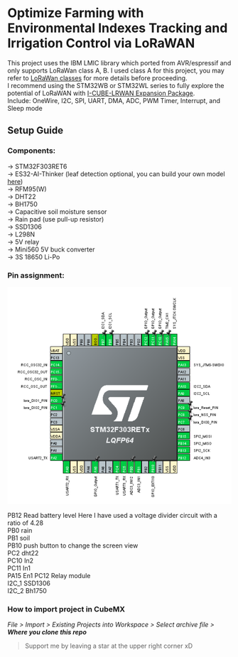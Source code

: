 # Optimize Farming with Environmental Indexes Tracking and Irrigation Control via LoRaWAN
This project uses the IBM LMIC library which ported from AVR/espressif and only supports LoRaWan class A, B. I used class A for this project, you may  refer to [LoRaWan classes](https://www.semtech.com/uploads/technology/LoRa/lorawan-device-classes.pdf) for more details before proceeding.<br>
I recommend using the STM32WB or STM32WL series to fully explore the potential of LoRaWAN with [I-CUBE-LRWAN Expansion Package](https://www.st.com/en/embedded-software/i-cube-lrwan.html).<br>
Include: OneWire, I2C, SPI, UART, DMA, ADC, PWM Timer, Interrupt, and Sleep mode <br>
## Setup Guide
### Components:
-> STM32F303RET6<br>
-> ES32-AI-Thinker (leaf detection optional, you can build your own model [here](https://edgeimpulse.com/))<br>
-> RFM95(W)<br>
-> DHT22<br>
-> BH1750<br>
-> Capacitive soil moisture sensor<br>
-> Rain pad (use pull-up resistor)<br>
-> SSD1306<br>
-> L298N<br>
-> 5V relay<br>
-> Mini560 5V buck converter<br>
-> 3S 18650 Li-Po<br>
### Pin assignment:
<div align="center">
  <img src="images/1.png"> <br>
</div> 

PB12 Read battery level Here I have used a voltage divider circuit with a ratio of 4.28<br>
PB0 rain<br>
PB1 soil<br>
PB10 push button to change the screen view<br>
PC2 dht22<br>
PC10 In2<br>
PC11 In1<br>
PA15 En1
PC12 Relay module<br>
I2C_1 SSD1306<br>
I2C_2 Bh1750<br>
### How to import project in CubeMX
 _File > Import > Existing Projects into Workspace > Select archive file > ***Where you clone this repo***_
 > Support me by leaving a star at the upper right corner xD
